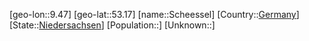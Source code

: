 ﻿---
location: [53.17,9.47]
type: City
tags:
- geo/City


SpocWebEntityId: 33999
isDeleted: false
confidential: public

---
[geo-lon::9.47]
[geo-lat::53.17]
[name::Scheessel]
[Country::[Germany](geo/Continent/Europe/Germany.md)]
[State::[Niedersachsen](geo/Continent/Europe/Germany/Niedersachsen.md)]
[Population::]
[Unknown::]

